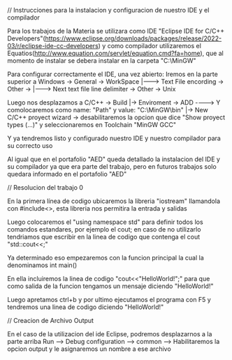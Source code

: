 // Instrucciones para la instalacion y configuracion de nuestro IDE y el compilador

Para los trabajos de la Materia se utilizara como IDE "Eclipse IDE for C/C++ Developers"(https://www.eclipse.org/downloads/packages/release/2022-03/r/eclipse-ide-cc-developers) y como compilador utilizaremos el Equatios(http://www.equation.com/servlet/equation.cmd?fa=home), que al momento de instalar se debera instalar en la carpeta "C:\MinGW"

Para configurar correctamente el IDE, una vez abierto:
Iremos en la parte superior a Windows -> General -> WorkSpace
                                                    |---> Text File encording -> Other ->
                                                    |---> Next text file line delimiter -> Other -> Unix

Luego nos desplazamos a C/C++ -> Build 
                                 |-> Enviroment -> ADD ----> Y comolocaremos como name: "Path" y value: "C:\MinGW\bin"                                                                                    |-> New C/C++ proyect wizard -> desabilitaremos la opcion que dice "Show proyect types (...)" y seleccionaremos en Toolchain "MinGW GCC"
                                 
Y ya tendremos listo y configurado nuestro IDE y nuestro compilador para su correcto uso    

Al igual que en el portafolio "AED" queda detallado la instalacion del IDE y su compilador ya que era parte del trabajo, pero en futuros trabajos solo quedara informado en el portafolio "AED"


// Resolucion del trabajo 0

En la primera línea de codigo ubicaremos la libreria "iostream" llamandola con #include<>, esta libreria nos permitira la entrada y salidas 

Luego colocaremos el "using namespace std" para definir todos los comandos estandares, por ejemplo el cout; en caso de no utilizarlo tendriamos que escribir en la linea de codigo que contenga el cout "std::cout<<;"

Ya determinado eso empezaremos con la funcion principal la cual la denominamos int main()

En ella incluiremos la linea de codigo "cout<<"HelloWorld!";" para que como salida de la funcion tengamos un mensaje diciendo "HelloWorld!"

Luego apretamos ctrl+b y por ultimo ejecutamos el programa con F5 y tendremos una linea de codigo diciendo "HelloWorld!"

// Creacion de Archivo Output

En el caso de la utilizacion del ide Eclipse, podremos desplazarnos a la parte arriba 
                                       Run --> Debug configuration --> common --> Habilitaremos la opcion output y le asignaremos un nombre a ese archivo
                                       
